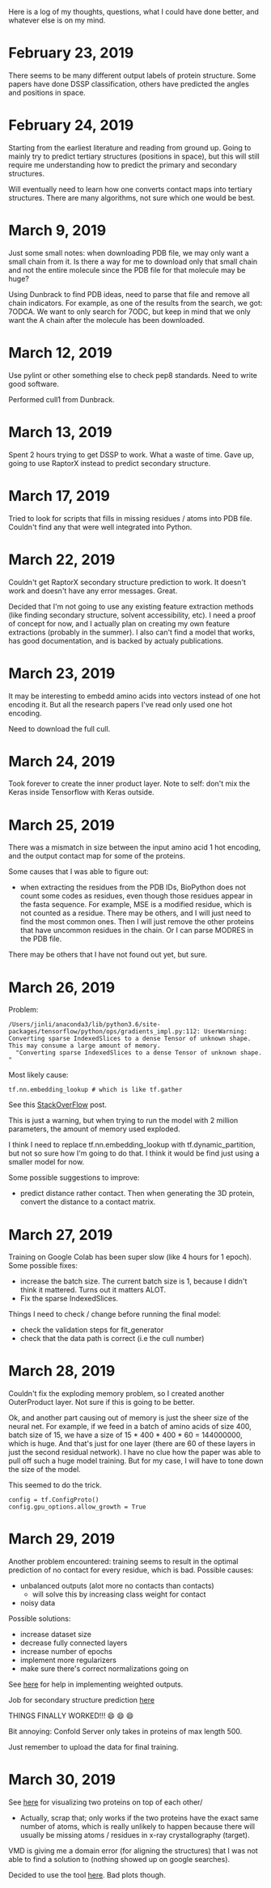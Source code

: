 Here is a log of my thoughts, questions, what I could have done better, and whatever else is on my mind.

# February 23, 2019

There seems to be many different output labels of protein structure. Some papers have done DSSP classification, others have predicted the angles and positions in space.

# February 24, 2019

Starting from the earliest literature and reading from ground up. Going to mainly try to predict tertiary structures (positions in space), but this will still require me understanding how to predict the primary and secondary structures.

Will eventually need to learn how one converts contact maps into tertiary structures. There are many algorithms, not sure which one would be best.

# March 9, 2019

Just some small notes: when downloading PDB file, we may only want a small chain from it. Is there a way for me to download only that small chain and not the entire molecule since the PDB file for that molecule may be huge?

Using Dunbrack to find PDB ideas, need to parse that file and remove all chain indicators. For example, as one of the results from the search, we got: 7ODCA. We want to only search for 7ODC, but keep in mind that we only want the A chain after the molecule has been downloaded.

# March 12, 2019

Use pylint or other something else to check pep8 standards. Need to write good software.

Performed cull1 from Dunbrack.

# March 13, 2019

Spent 2 hours trying to get DSSP to work. What a waste of time. Gave up, going to use RaptorX instead to predict secondary structure.

# March 17, 2019

Tried to look for scripts that fills in missing residues / atoms into PDB file. Couldn't find any that were well integrated into Python.

# March 22, 2019

Couldn't get RaptorX secondary structure prediction to work. It doesn't work and doesn't have any error messages. Great.

Decided that I'm not going to use any existing feature extraction methods (like finding secondary structure, solvent accessibility, etc). I need a proof of concept for now, and I actually plan on creating my own feature extractions (probably in the summer). I also can't find a model that works, has good documentation, and is backed by actualy publications.

# March 23, 2019

It may be interesting to embedd amino acids into vectors instead of one hot encoding it. But all the research papers I've read only used one hot encoding.

Need to download the full cull.

# March 24, 2019

Took forever to create the inner product layer. Note to self: don't mix the Keras inside Tensorflow with Keras outside.

# March 25, 2019

There was a mismatch in size between the input amino acid 1 hot encoding, and the output contact map for some of the proteins.

Some causes that I was able to figure out:
* when extracting the residues from the PDB IDs, BioPython does not count some codes as residues, even though those residues appear in the fasta sequence. For example, MSE is a modified residue, which is not counted as a residue. There may be others, and I will just need to find the most common ones. Then I will just remove the other proteins that have uncommon residues in the chain. 
Or I can parse MODRES in the PDB file.

There may be others that I have not found out yet, but sure.

# March 26, 2019

Problem:

```
/Users/jinli/anaconda3/lib/python3.6/site-packages/tensorflow/python/ops/gradients_impl.py:112: UserWarning: Converting sparse IndexedSlices to a dense Tensor of unknown shape. This may consume a large amount of memory.
  "Converting sparse IndexedSlices to a dense Tensor of unknown shape. "
```

Most likely cause:

```
tf.nn.embedding_lookup # which is like tf.gather
```

See this [StackOverFlow](https://stackoverflow.com/questions/35892412/tensorflow-dense-gradient-explanation#) post.

This is just a warning, but when trying to run the model with 2 million parameters, the amount of memory used exploded. 

I think I need to replace tf.nn.embedding_lookup with tf.dynamic_partition, but not so sure how I'm going to do that. I think it would be find just using a smaller model for now.

Some possible suggestions to improve:
* predict distance rather contact. Then when generating the 3D protein, convert the distance to a contact matrix.


# March 27, 2019

Training on Google Colab has been super slow (like 4 hours for 1 epoch). Some possible fixes:
* increase the batch size. The current batch size is 1, because I didn't think it mattered. Turns out it matters ALOT.
* Fix the sparse IndexedSlices.

Things I need to check / change before running the final model:
* check the validation steps for fit_generator
* check that the data path is correct (i.e the cull number)

# March 28, 2019

Couldn't fix the exploding memory problem, so I created another OuterProduct layer. Not sure if this is going to be better.

Ok, and another part causing out of memory is just the sheer size of the neural net. For example, if we feed in a batch of amino acids of size 400, batch size of 15, we have a size of 15 * 400 * 400 * 60 = 144000000, which is huge. And that's just for one layer (there are 60 of these layers in just the second residual network). I have no clue how the paper was able to pull off such a huge model training. But for my case, I will have to tone down the size of the model.

This seemed to do the trick.

```
config = tf.ConfigProto()
config.gpu_options.allow_growth = True
```


# March 29, 2019

Another problem encountered: training seems to result in the optimal prediction of no contact for every residue, which is bad. Possible causes:
* unbalanced outputs (alot more no contacts than contacts)
  * will solve this by increasing class weight for contact
* noisy data

Possible solutions:
* increase dataset size
* decrease fully connected layers
* increase number of epochs
* implement more regularizers
* make sure there's correct normalizations going on

See [here](https://github.com/keras-team/keras/issues/3653) for help in implementing weighted outputs.

Job for secondary structure prediction [here](http://raptorx.uchicago.edu/StructurePropertyPred/status/89121447/)

THINGS FINALLY WORKED!!! :smile: :smile: :smile: 

Bit annoying: Confold Server only takes in proteins of max length 500.

Just remember to upload the data for final training.



# March 30, 2019

See [here](https://www.ks.uiuc.edu/Training/Tutorials/vmd/tutorial-html/node5.html) for visualizing two proteins on top of each other/
* Actually, scrap that; only works if the two proteins have the exact same number of atoms, which is really unlikely to happen because there will usually be missing atoms / residues in x-ray crystallography (target). 

VMD is giving me a domain error (for aligning the structures) that I was not able to find a solution to (nothing showed up on google searches).

Decided to use the tool [here](http://www.rcsb.org/pdb/workbench/workbench.do?action=menu). Bad plots though.


